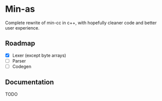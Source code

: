 # Min-as

Complete rewrite of min-cc in c++, with hopefully cleaner code and better user experience.

## Roadmap
- [x] Lexer (except byte arrays)
- [ ] Parser
- [ ] Codegen

## Documentation
TODO
